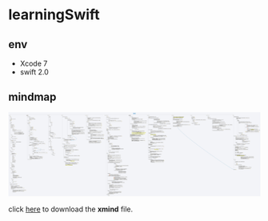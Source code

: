 # learningSwift

## env
- Xcode 7
- swift 2.0

## mindmap

![mm](mindmap/swift.jpg)

click [here](./mindmap/swift.xmind) to download the **xmind** file.
